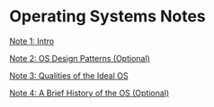 # Operating Systems Notes

[Note 1: Intro](CS162_Note_1__Intro.pdf)

[Note 2: OS Design Patterns (Optional)](CS162_Note_2__OS_Design_Patterns.pdf)

[Note 3: Qualities of the Ideal OS](CS162_Note_3__OS_Quality.pdf)

[Note 4: A Brief History of the OS (Optional)](CS162_Note_4__A_Timeline_of_OS.pdf)
